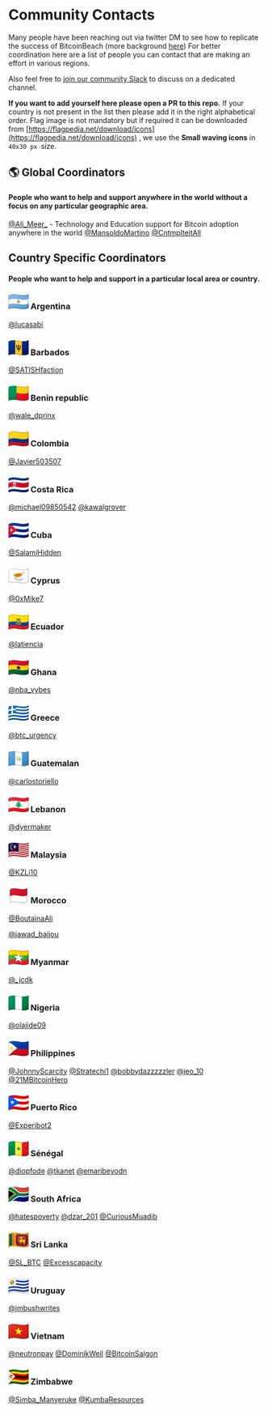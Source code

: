 # Community Contacts

Many people have been reaching out via twitter DM to see how to replicate the success of BitcoinBeach (more background [here](https://twitter.com/nicolasburtey/status/1404018685895970822))
For better coordination here are a list of people you can contact that are making an effort in various regions.

Also feel free to [join our community Slack](https://join.slack.com/t/galoymoney-workspace/shared_invite/zt-rvnhsdb5-72AZCD_jzw6_Q05aCs0SgA) to discuss on a dedicated channel.

**If you want to add yourself here please open a PR to this repo.** If your country is not present in the list then please add it in the right alphabetical order. Flag image is not mandatory but if required it can be downloaded from [https://flagpedia.net/download/icons](https://flagpedia.net/download/icons) , we use the **Small waving icons** in `40x30 px `size.

## 🌎 Global Coordinators

#### People who want to help and support anywhere in the world without a focus on any particular geographic area.

[@Ali_Meer_](https://twitter.com/Ali_Meer_) - Technology and Education support for Bitcoin adoption anywhere in the world
[@MansoldoMartino](https://twitter.com/MansoldoMartino)
[@CntmplteitAll](https://twitter.com/CntmplteitAll)

## Country Specific Coordinators

#### People who want to help and support in a particular local area or country.

### <img src="images/flags/ar.png" style="zoom:100%;" /> Argentina

[@lucasabi](https://twitter.com/lucasabi)

### ![](images/flags/bb.png) Barbados

[@SATISHfaction](https://twitter.com/SATISHfaction)

### ![](images/flags/bj.png) Benin republic

[@wale_dprinx](https://twitter.com/wale_dprinx)

### ![](images/flags/co.png) Colombia

[@Javier503507](https://twitter.com/Javier503507)

### ![](images/flags/cr.png) Costa Rica

[@michael09850542](https://twitter.com/michael09850542)
[@kawalgrover](https://twitter.com/kawalgrover)

### ![](images/flags/cu.png) Cuba

[@SalamiHidden](https://twitter.com/SalamiHidden)

### ![](images/flags/cy.png) Cyprus

[@0xMike7](https://twitter.com/0xMike7)

### ![ec](images/flags/ec.png) Ecuador

[@latiencia](https://twitter.com/latiencia)

### ![gh](images/flags/gh.png) Ghana

[@nba_vybes](https://twitter.com/nba_vybes)

### ![gr](images/flags/gr.png) Greece

[@btc_urgency](https://twitter.com/btc_urgency)

### ![gt](images/flags/gt.png) Guatemalan

[@carlostoriello](https://twitter.com/carlostoriello)

### ![lb](images/flags/lb.png) Lebanon

[@dyermaker](https://twitter.com/dyermaker)

### ![my](images/flags/my.png) Malaysia

[@KZLi10](https://twitter.com/KZLi10)

### ![mc](images/flags/mc.png) Morocco

[@BoutainaAli](https://twitter.com/BoutainaAli)

[@jawad_bajjou](https://twitter.com/jawad_bajjou)

### ![mm](images/flags/mm.png) Myanmar

[@_jcdk](https://twitter.com/_jcdk)

### ![ng](images/flags/ng.png) Nigeria
[@olajide09](https://twitter.com/olajide09)

### ![ph](images/flags/ph.png) Philippines

[@JohnnyScarcity](https://twitter.com/JohnnyScarcity)
[@Stratechi1](https://twitter.com/Stratechi1)
[@bobbydazzzzzler](https://twitter.com/bobbydazzzzzler)
[@jeo_10](https://twitter.com/jeo_10)
[@21MBitcoinHero](https://twitter.com/21MBitcoinHero)

### ![pr](images/flags/pr.png) Puerto Rico

[@Experibot2](https://twitter.com/Experibot2)

### ![sn](images/flags/sn.png) Sénégal
[@diopfode](https://twitter.com/diopfode)
[@tkanet](https://twitter.com/tkanet)
[@emaribeyodn](https://twitter.com/emaribeyodn)

### ![za](images/flags/za.png) South Africa

[@hatespoverty](https://twitter.com/hatespoverty)
[@dzar_201](https://twitter.com/dzar_201)
[@CuriousMuadib](https://twitter.com/CuriousMuadib)

### ![lk](images/flags/lk.png) Sri Lanka

[@SL_BTC](https://twitter.com/SL_BTC)
[@Excesscapacity](https://twitter.com/Excesscapacity)

### ![uy](images/flags/uy.png) Uruguay

[@jmbushwrites](https://twitter.com/jmbushwrites)

### ![vn](images/flags/vn.png) Vietnam
[@neutronpay](https://twitter.com/neutronpay)
[@DominikWeil](https://twitter.com/DominikWeil)
[@BitcoinSaigon](https://twitter.com/BitcoinSaigon)

### ![zw](images/flags/zw.png) Zimbabwe

[@Simba_Manyeruke](https://twitter.com/Simba_Manyeruke)
[@KumbaResources](https://twitter.com/KumbaResources)

